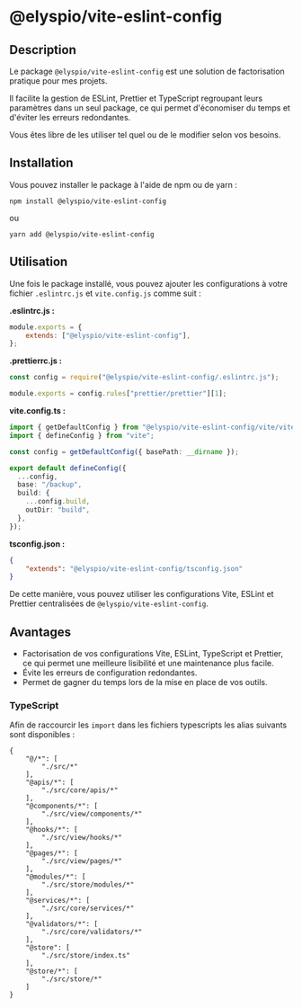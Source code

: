 # @elyspio/vite-eslint-config

## Description

Le package `@elyspio/vite-eslint-config` est une solution de factorisation pratique pour mes projets.

Il facilite la gestion de ESLint, Prettier et TypeScript regroupant leurs paramètres dans un seul package, ce qui permet d'économiser du temps et d'éviter les erreurs redondantes.

Vous êtes libre de les utiliser tel quel ou de le modifier selon vos besoins.


## Installation

Vous pouvez installer le package à l'aide de npm ou de yarn :

```shell
npm install @elyspio/vite-eslint-config
```

ou

```shell
yarn add @elyspio/vite-eslint-config
```

## Utilisation

Une fois le package installé, vous pouvez ajouter les configurations à votre fichier `.eslintrc.js` et `vite.config.js` comme suit :

**.eslintrc.js :**
```javascript
module.exports = {
    extends: ["@elyspio/vite-eslint-config"],
};
```
**.prettierrc.js :**
```javascript
const config = require("@elyspio/vite-eslint-config/.eslintrc.js");

module.exports = config.rules["prettier/prettier"][1];

```

**vite.config.ts :**
```typescript
import { getDefaultConfig } from "@elyspio/vite-eslint-config/vite/vite.config";
import { defineConfig } from "vite";

const config = getDefaultConfig({ basePath: __dirname });

export default defineConfig({
  ...config,
  base: "/backup",
  build: {
    ...config.build,
    outDir: "build",
  },
});
```


**tsconfig.json :**
```json
{
    "extends": "@elyspio/vite-eslint-config/tsconfig.json"
}
```





De cette manière, vous pouvez utiliser les configurations Vite, ESLint et Prettier centralisées de `@elyspio/vite-eslint-config`.

## Avantages

- Factorisation de vos configurations Vite, ESLint, TypeScript et Prettier, ce qui permet une meilleure lisibilité et une maintenance plus facile.
- Évite les erreurs de configuration redondantes.
- Permet de gagner du temps lors de la mise en place de vos outils.


### TypeScript 

Afin de raccourcir les `import` dans les fichiers typescripts les alias suivants sont disponibles : 
````json5
{
	"@/*": [
		"./src/*"
	],
	"@apis/*": [
		"./src/core/apis/*"
	],
	"@components/*": [
		"./src/view/components/*"
	],
	"@hooks/*": [
		"./src/view/hooks/*"
	],
	"@pages/*": [
		"./src/view/pages/*"
	],
	"@modules/*": [
		"./src/store/modules/*"
	],
	"@services/*": [
		"./src/core/services/*"
	],
	"@validators/*": [
		"./src/core/validators/*"
	],
	"@store": [
		"./src/store/index.ts"
	],
	"@store/*": [
		"./src/store/*"
	]
}
````

